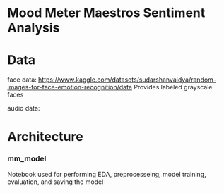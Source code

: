 # Mood Meter Maestros Sentiment Analysis


# Data 
face data: https://www.kaggle.com/datasets/sudarshanvaidya/random-images-for-face-emotion-recognition/data
Provides labeled grayscale faces

audio data: 

# Architecture
### mm_model
Notebook used for performing EDA, preprocesseing, model training, evaluation, and saving the model 
